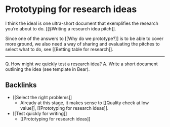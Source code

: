 # Prototyping for research ideas
I think the ideal is one ultra-short document that exemplifies the research you’re about to do. [[§Writing a research idea pitch]]. 

Since one of the answers to [[Why do we prototype?]] is to be able to cover more ground, we also need a way of sharing and evaluating the pitches to select what to do, see [[Betting table for research]].

---

Q. How might we quickly test a research idea?
A. Write a short document outlining the idea (see template in Bear).

## Backlinks
* [[Select the right problems]]
	* Already at this stage, it makes sense to [[Quality check at low value]], [[Prototyping for research ideas]].
* [[Test quickly for writing]]
	* [[Prototyping for research ideas]]

<!-- {BearID:0806FB57-900D-4E72-B1B7-0850469170C1-22458-0000273E98D5C743} -->
